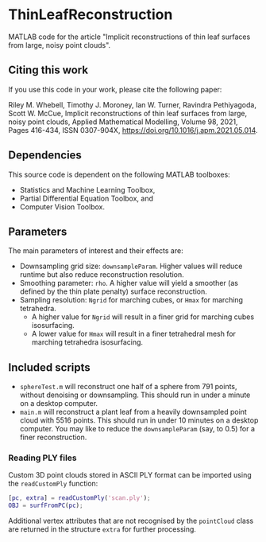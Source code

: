 # ThinLeafReconstruction
MATLAB code for the article "Implicit reconstructions of thin leaf surfaces from large, noisy point clouds".

## Citing this work
If you use this code in your work, please cite the following paper:

Riley M. Whebell, Timothy J. Moroney, Ian W. Turner, Ravindra Pethiyagoda, Scott W. McCue,
Implicit reconstructions of thin leaf surfaces from large, noisy point clouds,
Applied Mathematical Modelling,
Volume 98,
2021,
Pages 416-434,
ISSN 0307-904X,
https://doi.org/10.1016/j.apm.2021.05.014.

## Dependencies
This source code is dependent on the following MATLAB toolboxes:
- Statistics and Machine Learning Toolbox,
- Partial Differential Equation Toolbox, and
- Computer Vision Toolbox.

## Parameters
The main parameters of interest and their effects are:
- Downsampling grid size: `downsampleParam`. Higher values will reduce runtime but also reduce reconstruction resolution.
- Smoothing parameter: `rho`. A higher value will yield a smoother (as defined by the thin plate penalty) surface reconstruction.
- Sampling resolution: `Ngrid` for marching cubes, or `Hmax` for marching tetrahedra. 
    - A higher value for `Ngrid` will result in a finer grid for marching cubes isosurfacing. 
    - A lower value for `Hmax` will result in a finer tetrahedral mesh for marching tetrahedra isosurfacing.

## Included scripts
- `sphereTest.m` will reconstruct one half of a sphere from 791 points, without denoising or downsampling. This should run in under a minute on a desktop computer.
- `main.m` will reconstruct a plant leaf from a heavily downsampled point cloud with 5516 points. This should run in under 10 minutes on a desktop computer. You may like to reduce the `downsampleParam` (say, to 0.5) for a finer reconstruction.

### Reading PLY files
Custom 3D point clouds stored in ASCII PLY format can be imported using the
`readCustomPly` function:

```matlab
[pc, extra] = readCustomPly('scan.ply');
OBJ = surfFromPC(pc);
```

Additional vertex attributes that are not recognised by the `pointCloud`
class are returned in the structure `extra` for further processing.
